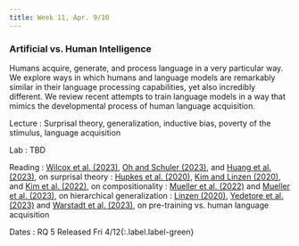 ```yaml
---
title: Week 11, Apr. 9/10
---
```


### Artificial vs. Human Intelligence

Humans acquire, generate, and process language in a very particular way. We explore ways in which humans and language models are remarkably similar in their language processing capabilities, yet also incredibly different. We review recent attempts to train language models in a way that mimics the developmental process of human language acquisition.

Lecture
: Surprisal theory, generalization, inductive bias, poverty of the stimulus, language acquisition

Lab
: TBD

Reading
: [Wilcox et al. (2023)](https://doi.org/10.1162/tacl_a_00612), [Oh and Schuler (2023)](https://doi.org/10.1162/tacl_a_00548), and [Huang et al. (2023)](https://osf.io/preprints/psyarxiv/z38u6), on surprisal theory
: [Hupkes et al. (2020)](https://arxiv.org/abs/1908.08351), [Kim and Linzen (2020)](https://arxiv.org/abs/2010.05465), and [Kim et al. (2022)](https://arxiv.org/abs/2212.10769), on compositionality
: [Mueller et al. (2022)](https://arxiv.org/abs/2203.09397) and [Mueller et al. (2023)](https://arxiv.org/abs/2305.19905), on hierarchical generalization
: [Linzen (2020)](https://arxiv.org/abs/2005.00955), [Yedetore et al. (2023)](https://arxiv.org/abs/2301.11462) and [Warstadt et al. (2023)](https://aclanthology.org/volumes/2023.conll-babylm/), on pre-training vs. human language acquisition

Dates
: <span>RQ 5 Released Fri 4/12</span>{:.label.label-green}